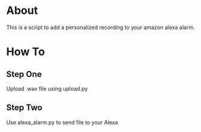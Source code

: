 # About
This is a script to add a personalized recording to your amazon alexa alarm.

# How To

## Step One
Upload .wav file using upload.py

## Step Two
Use alexa_alarm.py to send file to your Alexa

